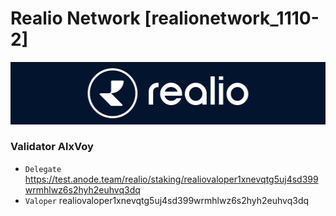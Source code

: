 # Realio Network [realionetwork_1110-2]
![Realio Network](https://github.com/Voynitskiy/Voynitskiy/blob/main/testnet/Realio/Realio.png)
### Validator AlxVoy
* `Delegate` https://test.anode.team/realio/staking/realiovaloper1xnevqtg5uj4sd399wrmhlwz6s2hyh2euhvq3dq
* `Valoper` realiovaloper1xnevqtg5uj4sd399wrmhlwz6s2hyh2euhvq3dq
